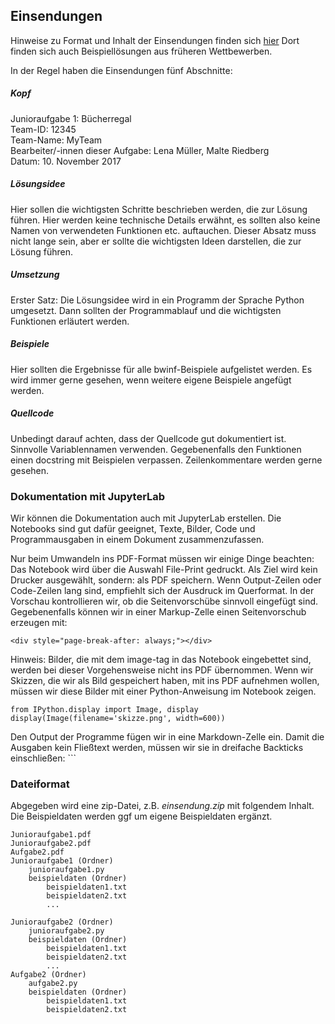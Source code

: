 ## Einsendungen

Hinweise zu Format und Inhalt der Einsendungen finden sich [hier](https://bwinf.de/bundeswettbewerb/tipps/#c5970)
Dort finden sich auch Beispiellösungen aus früheren Wettbewerben.

In der Regel haben die Einsendungen fünf Abschnitte: 


##### Kopf 

Junioraufgabe 1: Bücherregal <br>
Team-ID: 12345 <br>
Team-Name: MyTeam <br>
Bearbeiter/-innen dieser Aufgabe: Lena Müller, Malte Riedberg <br>
Datum: 10. November 2017

##### Lösungsidee

Hier sollen die wichtigsten Schritte beschrieben werden, die zur Lösung führen. 
Hier werden keine technische Details erwähnt, es sollten also keine Namen von 
verwendeten Funktionen etc. auftauchen. Dieser Absatz muss nicht lange sein,
aber er sollte die wichtigsten Ideen darstellen, die zur Lösung führen.

##### Umsetzung

Erster Satz: Die Lösungsidee wird in ein Programm der Sprache Python umgesetzt.
Dann sollten der Programmablauf und die wichtigsten Funktionen erläutert werden. 

##### Beispiele

Hier sollten die Ergebnisse für alle bwinf-Beispiele aufgelistet werden.
Es wird immer gerne gesehen, wenn weitere eigene Beispiele angefügt werden. 


##### Quellcode

Unbedingt darauf achten, dass der Quellcode gut dokumentiert ist. Sinnvolle Variablennamen
verwenden. Gegebenenfalls den Funktionen einen docstring mit Beispielen verpassen.
Zeilenkommentare werden gerne gesehen.

### Dokumentation mit JupyterLab

Wir können die Dokumentation auch mit JupyterLab erstellen. Die Notebooks sind gut dafür
geeignet, Texte, Bilder, Code und Programmausgaben in einem Dokument zusammenzufassen.

Nur beim Umwandeln ins PDF-Format müssen wir einige Dinge beachten:
Das Notebook wird über die Auswahl File-Print gedruckt. Als Ziel wird kein Drucker ausgewählt, sondern: als PDF speichern. Wenn Output-Zeilen oder Code-Zeilen lang sind, empfiehlt sich der Ausdruck im Querformat.
In der Vorschau kontrollieren wir, ob die Seitenvorschübe sinnvoll eingefügt sind.
Gegebenenfalls können wir in einer Markup-Zelle einen Seitenvorschub erzeugen mit:

```
<div style="page-break-after: always;"></div>
```

Hinweis: Bilder, die mit dem image-tag in das Notebook eingebettet sind, werden bei dieser Vorgehensweise
nicht ins PDF übernommen. Wenn wir Skizzen, die wir als Bild gespeichert haben, mit ins PDF aufnehmen wollen,
müssen wir diese Bilder mit einer Python-Anweisung im Notebook zeigen.

```
from IPython.display import Image, display               
display(Image(filename='skizze.png', width=600))
```

Den Output der Programme fügen wir in eine Markdown-Zelle ein. Damit die Ausgaben kein Fließtext werden, müssen wir sie in dreifache Backticks einschließen: \`\`\` 



### Dateiformat

Abgegeben wird eine zip-Datei, z.B. *einsendung.zip* mit folgendem Inhalt. Die Beispieldaten werden
ggf um eigene Beispieldaten ergänzt.


```
Junioraufgabe1.pdf
Junioraufgabe2.pdf
Aufgabe2.pdf
Junioraufgabe1 (Ordner)
    junioraufgabe1.py
    beispieldaten (Ordner)
        beispieldaten1.txt     
        beispieldaten2.txt  
        ...  

Junioraufgabe2 (Ordner)
    junioraufgabe2.py
    beispieldaten (Ordner)
        beispieldaten1.txt     
        beispieldaten2.txt  
        ...  
Aufgabe2 (Ordner)
    aufgabe2.py
    beispieldaten (Ordner)
        beispieldaten1.txt     
        beispieldaten2.txt  

```












